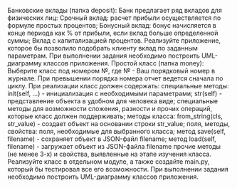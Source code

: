 Банковские вклады (папка deposit): Банк предлагает ряд вкладов для физических лиц: Срочный вклад: расчет прибыли осуществляется по формуле простых процентов; Бонусный вклад: бонус начисляется в конце периода как % от прибыли, если вклад больше определенной суммы; Вклад с капитализацией процентов. Реализуйте приложение, которое бы позволило подобрать клиенту вклад по заданным параметрам. При выполнении задания необходимо построить UML-диаграмму классов приложения. Простой класс (папка money):
Выберите класс под номером №, где № - Ваш порядковый номер в журнале. При превышении порядка номера отчет ведется сначала по циклу. При реализации класс должен содержать: специальные методы: init(self, ...) - инициализация с необходимыми параметрами; str(self) - представление объекта в удобном для человека виде; специальные методы для возможности сложения, разности и прочих операций, которые класс должен поддерживать; методы класса: from_string(cls, str_value) - создает объект на основании строки str_value; поля, методы, свойства: поля, необходимые для выбранного класса; метод save(self, filename) - сохраняет объект в JSON-файл filename; метод load(self, filename) - загружает объект из JSON-файла filename прочие методы (не менее 3-х) и свойства, выявленные на этапе изучения класса. Реализуйте класс в отдельном модуле, а также создайте main.py, который бы тестировал все его возможности. При выполнении задания необходимо построить UML-диаграмму классов приложения.